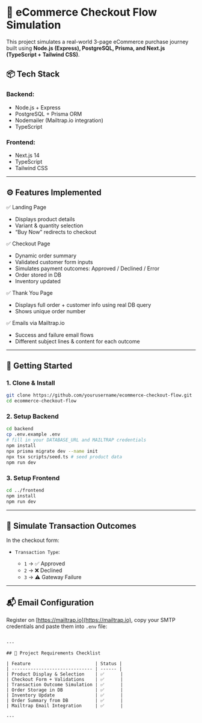 # 🛒 eCommerce Checkout Flow Simulation

This project simulates a real-world 3-page eCommerce purchase journey built using **Node.js (Express), PostgreSQL, Prisma, and Next.js (TypeScript + Tailwind CSS)**.

## 📦 Tech Stack

### Backend:

* Node.js + Express
* PostgreSQL + Prisma ORM
* Nodemailer (Mailtrap.io integration)
* TypeScript

### Frontend:

* Next.js 14
* TypeScript
* Tailwind CSS

---

## ⚙️ Features Implemented

✅ Landing Page

* Displays product details
* Variant & quantity selection
* “Buy Now” redirects to checkout

✅ Checkout Page

* Dynamic order summary
* Validated customer form inputs
* Simulates payment outcomes: Approved / Declined / Error
* Order stored in DB
* Inventory updated

✅ Thank You Page

* Displays full order + customer info using real DB query
* Shows unique order number

✅ Emails via Mailtrap.io

* Success and failure email flows
* Different subject lines & content for each outcome

---

## 🚀 Getting Started

### 1. Clone & Install

```bash
git clone https://github.com/yourusername/ecommerce-checkout-flow.git
cd ecommerce-checkout-flow
```

### 2. Setup Backend

```bash
cd backend
cp .env.example .env
# fill in your DATABASE_URL and MAILTRAP credentials
npm install
npx prisma migrate dev --name init
npx tsx scripts/seed.ts # seed product data
npm run dev
```

### 3. Setup Frontend

```bash
cd ../frontend
npm install
npm run dev
```

---

## 🧪 Simulate Transaction Outcomes

In the checkout form:

* `Transaction Type`:

  * `1` → ✅ Approved
  * `2` → ❌ Declined
  * `3` → ⚠ Gateway Failure

---

## 📬 Email Configuration

Register on [https://mailtrap.io](https://mailtrap.io), copy your SMTP credentials and paste them into `.env` file:

```

---

## 📌 Project Requirements Checklist

| Feature                        | Status |
| ------------------------------ | ------ |
| Product Display & Selection    | ✅      |
| Checkout Form + Validations    | ✅      |
| Transaction Outcome Simulation | ✅      |
| Order Storage in DB            | ✅      |
| Inventory Update               | ✅      |
| Order Summary from DB          | ✅      |
| Mailtrap Email Integration     | ✅      |

---

